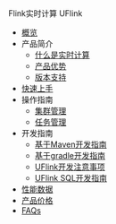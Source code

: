 <div class="sidebar_title icon__uflink"> Flink实时计算 UFlink</div>

* [概览](analysis/uflink/overview)
* 产品简介
    * [什么是实时计算](analysis/uflink/introduction/concepts)
    * [产品优势](analysis/uflink/introduction/advantages)
    * [版本支持](analysis/uflink/introduction/editions)
* [快速上手](analysis/uflink/quick)
* 操作指南
    * [集群管理](analysis/uflink/operate/base)
    * [任务管理](analysis/uflink/operate/app)
* 开发指南
    * [基于Maven开发指南](analysis/uflink/dev/maven)
    * [基于gradle开发指南](analysis/uflink/dev/gradle)
    * [UFlink开发注意事项](analysis/uflink/dev/note)
    * [UFlink  SQL开发指南](analysis/uflink/dev/sql)
* [性能数据](analysis/uflink/performance)
* [产品价格](analysis/uflink/price)
* [FAQs](analysis/uflink/faq)


        

    









    
   
   
    
        